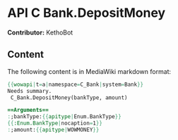 # API C Bank.DepositMoney

**Contributor:** KethoBot

## Content

The following content is in MediaWiki markdown format:

```mediawiki
{{wowapi|t=a|namespace=C_Bank|system=Bank}}
Needs summary.
 C_Bank.DepositMoney(bankType, amount)

==Arguments==
:;bankType:{{apitype|Enum.BankType}}
{{:Enum.BankType|nocaption=1}}
:;amount:{{apitype|WOWMONEY}}
```